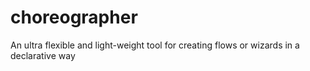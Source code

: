 # choreographer
An ultra flexible and light-weight tool for creating flows or wizards in a declarative way
